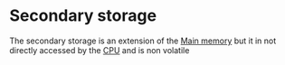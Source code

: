 # Secondary storage

The secondary storage is an extension of the [Main memory](Main%20memory.md) but it in not directly accessed by the [CPU](CPU.md) and is non volatile